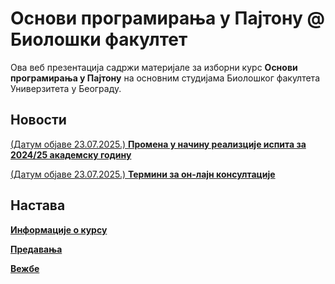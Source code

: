 # Основи програмирања у Пajтону @ Биолошки факултет

Ова веб презентација садржи материјале за изборни курс **Основи програмирања у Пajтону** на основним студијама Биолошког факултета Универзитета у Београду.

## Новости

[(Датум објаве 23.07.2025.) **Промена у начину реализције испита за 2024/25 академску годину**](predavanja/info/README.md)

[(Датум објаве 23.07.2025.) **Термини за он-лајн консултације**](predavanja/info/README.md)

<!-- [Први колоквијум је одложен](predavanja/info/README.md) -->

<!--[Први колоквијум](predavanja/info/README.md) -->

<!--[Термин и место за предавања](predavanja/info/README.md)-->

<!--[Термин и место за вежбе](vezbe/info/README.md)-->

## Настава

**[Информације о курсу](informacije-o-kursu/README.md)**

**[Предавања](predavanja/README.md)**

**[Вежбе](vezbe/README.md)**

